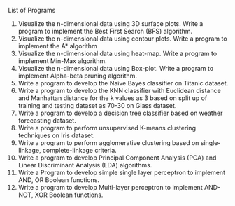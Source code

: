 List of Programs

1. Visualize the n-dimensional data using 3D surface plots.
   Write a program to implement the Best First Search (BFS) algorithm.
2. Visualize the n-dimensional data using contour plots.
   Write a program to implement the A* algorithm
3. Visualize the n-dimensional data using heat-map.
   Write a program to implement Min-Max algorithm.
4. Visualize the n-dimensional data using Box-plot.
   Write a program to implement Alpha-beta pruning algorithm.
5. Write a program to develop the Naive Bayes classifier on Titanic dataset.
6. Write a program to develop the KNN classifier with Euclidean distance and Manhattan distance for the k values as 3 based on split up of training and testing dataset as 70-30 on Glass dataset.
7. Write a program to develop a decision tree classifier based on weather forecasting dataset.
8. Write a program to perform unsupervised K-means clustering techniques on Iris dataset.
9. Write a program to perform agglomerative clustering based on single-linkage, complete-linkage criteria.
10. Write a program to develop Principal Component Analysis (PCA) and Linear Discriminant Analysis (LDA) algorithms.
11. Write a Program to develop simple single layer perceptron to implement AND, OR Boolean functions.
12. Write a program to develop Multi-layer perceptron to implement AND-NOT, XOR Boolean functions.


